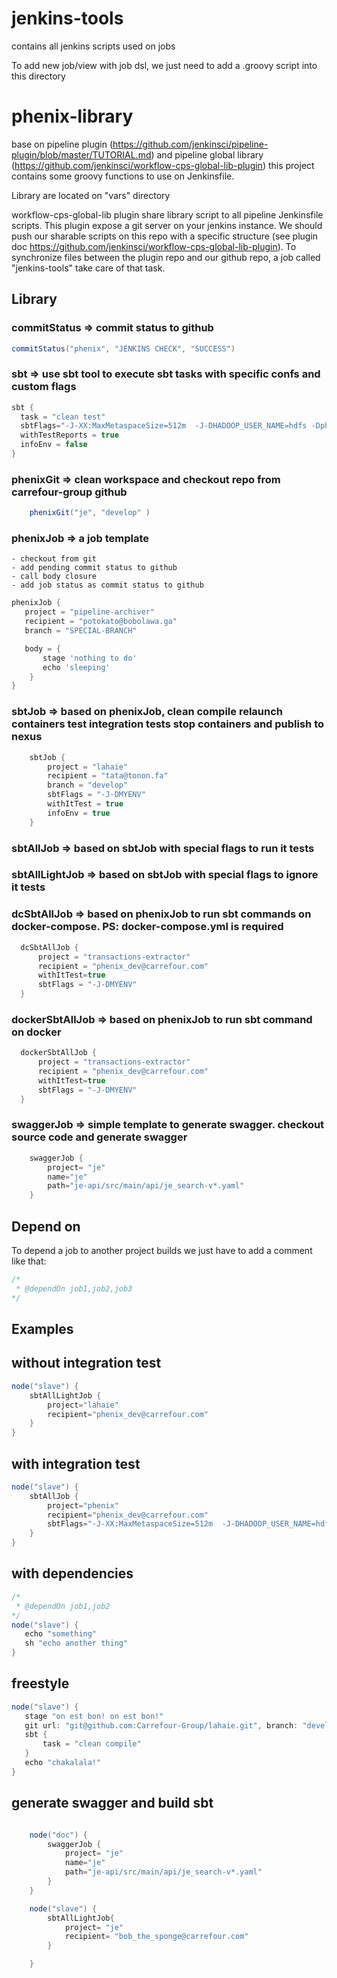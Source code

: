 # jenkins-tools

contains all jenkins scripts used on jobs

To add new job/view with job dsl, we just need to add a .groovy script into this directory

# phenix-library
base on pipeline plugin (https://github.com/jenkinsci/pipeline-plugin/blob/master/TUTORIAL.md) and pipeline global library (https://github.com/jenkinsci/workflow-cps-global-lib-plugin) this project contains some groovy functions to use on Jenkinsfile.

Library are located on "vars" directory

workflow-cps-global-lib plugin share library script to all pipeline Jenkinsfile scripts. This plugin expose a git server on your jenkins instance. We should push our sharable scripts on this repo with a specific structure (see plugin doc https://github.com/jenkinsci/workflow-cps-global-lib-plugin). To synchronize files between the plugin repo and our github repo, a job called "jenkins-tools" take care of that task.

## Library

### commitStatus => commit status to github
```groovy
commitStatus("phenix", "JENKINS CHECK", "SUCCESS")
```

### sbt => use sbt tool to execute sbt tasks with specific confs and custom flags
```groovy
sbt {
  task = "clean test"
  sbtFlags="-J-XX:MaxMetaspaceSize=512m  -J-DHADOOP_USER_NAME=hdfs -Dphenix.pipeline.zookeeper.sessionTimeout=24000 -Dphenix.pipeline.zookeeper.connectionTimeout=24000"
  withTestReports = true
  infoEnv = false
}
```

### phenixGit => clean workspace and checkout repo from carrefour-group github  
```groovy
    phenixGit("je", "develop" )
```


### phenixJob => a job template

    - checkout from git
    - add pending commit status to github
    - call body closure
    - add job status as commit status to github

```groovy
phenixJob {
   project = "pipeline-archiver"
   recipient = "potokato@bobolawa.ga"
   branch = "SPECIAL-BRANCH"

   body = {
       stage 'nothing to do'
       echo 'sleeping'
    }
}
```

### sbtJob  => based on phenixJob, clean compile relaunch containers test integration tests stop containers and publish to nexus
```groovy
    sbtJob {
        project = "lahaie"
        recipient = "tata@tonon.fa"
        branch = "develop"
        sbtFlags = "-J-DMYENV"
        withItTest = true
        infoEnv = true
    }

```
### sbtAllJob => based on sbtJob with special flags to run it tests

### sbtAllLightJob => based on sbtJob with special flags to ignore it tests

### dcSbtAllJob => based on phenixJob  to run sbt commands on docker-compose. PS: docker-compose.yml is required

```groovy
  dcSbtAllJob {
      project = "transactions-extractor"
      recipient = "phenix_dev@carrefour.com"
      withItTest=true
      sbtFlags = "-J-DMYENV"
  }
```

### dockerSbtAllJob => based on phenixJob to run sbt command on docker

```groovy
  dockerSbtAllJob {
      project = "transactions-extractor"
      recipient = "phenix_dev@carrefour.com"
      withItTest=true
      sbtFlags = "-J-DMYENV"
  }

```
### swaggerJob => simple template to generate swagger. checkout source code and generate swagger

```groovy
    swaggerJob {
        project= "je"
        name="je"
        path="je-api/src/main/api/je_search-v*.yaml"
    }
```


## Depend on
To depend a job to another project builds we just have to add a comment like that:

```groovy
/*
 * @dependOn job1,job2,job3
*/

```

## Examples

## without integration test
```groovy
node("slave") {
    sbtAllLightJob {
        project="lahaie"
        recipient="phenix_dev@carrefour.com"
    }
}
```

## with integration test
```groovy
node("slave") {
    sbtAllJob {
        project="phenix"
        recipient="phenix_dev@carrefour.com"
        sbtFlags="-J-XX:MaxMetaspaceSize=512m  -J-DHADOOP_USER_NAME=hdfs -Dphenix.pipeline.zookeeper.sessionTimeout=24000 -Dphenix.pipeline.zookeeper.connectionTimeout=24000"
    }
}
```

## with dependencies
```groovy
/*
 * @dependOn job1,job2
*/
node("slave") {
   echo "something"
   sh "echo another thing"
}
```

## freestyle
```groovy
node("slave") {
   stage "on est bon! on est bon!"
   git url: "git@github.com:Carrefour-Group/lahaie.git", branch: "develop"
   sbt {
       task = "clean compile"
   }
   echo "chakalala!"
}
```
## generate swagger and build sbt

```groovy

    node("doc") {
        swaggerJob {
            project= "je"
            name="je"
            path="je-api/src/main/api/je_search-v*.yaml"
        }
    }

    node("slave") {
        sbtAllLightJob{
            project= "je"
            recipient= "bob_the_sponge@carrefour.com"
        }

    }
```
